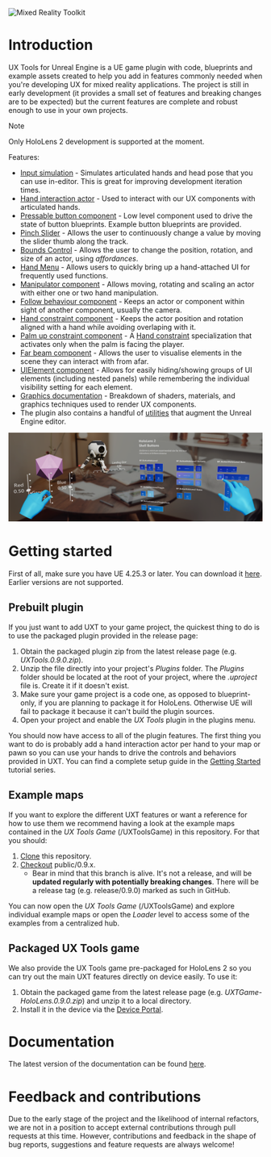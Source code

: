 ![Mixed Reality Toolkit](Docs/Images/MRTK_Unreal_UXT_Banner_Rounded.png)

# Introduction

UX Tools for Unreal Engine is a UE game plugin with code, blueprints and example assets created to help you add in features commonly needed when you're developing UX for mixed reality applications. The project is still in early development (it provides a small set of features and breaking changes are to be expected) but the current features are complete and robust enough to use in your own projects.

> [!NOTE]
> Only HoloLens 2 development is supported at the moment.

Features:
- [Input simulation](Docs/InputSimulation.md) - Simulates articulated hands and head pose that you can use in-editor. This is great for improving development iteration times.
- [Hand interaction actor](Docs/HandInteraction.md) - Used to interact with our UX components with articulated hands.
- [Pressable button component](Docs/PressableButton.md) - Low level component used to drive the state of button blueprints. Example button blueprints are provided.
- [Pinch Slider](Docs/PinchSlider.md) - Allows the user to continuously change a value by moving the slider thumb along the track.
- [Bounds Control](Docs/BoundsControl.md) - Allows the user to change the position, rotation, and size of an actor, using _affordances_.
- [Hand Menu](Docs/HandMenu.md) - Allows users to quickly bring up a hand-attached UI for frequently used functions.
- [Manipulator component](Docs/Manipulator.md) - Allows moving, rotating and scaling an actor with either one or two hand manipulation.
- [Follow behaviour component](Docs/FollowComponent.md) - Keeps an actor or component within sight of another component, usually the camera.
- [Hand constraint component](Docs/HandConstraintComponent.md) - Keeps the actor position and rotation aligned with a hand while avoiding overlaping with it.
- [Palm up constraint component](Docs/PalmUpConstraintComponent.md) - A [Hand constraint](Docs/HandConstraintComponent.md) specialization that activates only when the palm is facing the player.
- [Far beam component](Docs/FarBeam.md) - Allows the user to visualise elements in the scene they can interact with from afar.
- [UIElement component](Docs/UIElements.md) - Allows for easily hiding/showing groups of UI elements (including nested panels) while remembering the individual visibility setting for each element.
- [Graphics documentation](Docs/Graphics.md) - Breakdown of shaders, materials, and graphics techniques used to render UX components.
- The plugin also contains a handful of [utilities](Docs/Utilities.md) that augment the Unreal Engine editor.

![Features](Docs/Images/Features.png)


# Getting started

First of all, make sure you have UE 4.25.3 or later. You can download it [here](https://www.unrealengine.com/get-now). Earlier versions are not supported.

## Prebuilt plugin

If you just want to add UXT to your game project, the quickest thing to do is to use the packaged plugin provided in the release page:
1. Obtain the packaged plugin zip from the latest release page (e.g. _UXTools.0.9.0.zip_).
1. Unzip the file directly into your project's _Plugins_ folder. The _Plugins_ folder should be located at the root of your project, where the _.uproject_ file is. Create it if it doesn't exist.
1. Make sure your game project is a code one, as opposed to blueprint-only, if you are planning to package it for HoloLens. Otherwise UE will fail to package it because it can't build the plugin sources.
1. Open your project and enable the _UX Tools_ plugin in the plugins menu.

You should now have access to all of the plugin features. The first thing you want to do is probably add a hand interaction actor per hand to your map or pawn so you can use your hands to drive the controls and behaviors provided in UXT. You can find a complete setup guide in the [Getting Started](https://docs.microsoft.com/windows/mixed-reality/unreal-uxt-ch1) tutorial series.

## Example maps

If you want to explore the different UXT features or want a reference for how to use them we recommend having a look at the example maps contained in the _UX Tools Game_ (/UXToolsGame) in this repository. For that you should:

1. [Clone](https://help.github.com/en/desktop/contributing-to-projects/cloning-a-repository-from-github-to-github-desktop) this repository.
1. [Checkout](https://help.github.com/en/desktop/contributing-to-projects/switching-between-branches) public/0.9.x.
    * Bear in mind that this branch is alive. It's not a release, and will be **updated regularly with potentially breaking changes**. There will be a release tag (e.g. release/0.9.0) marked as such in GitHub.

You can now open the _UX Tools Game_ (/UXToolsGame) and explore individual example maps or open the _Loader_ level to access some of the examples from a centralized hub.

## Packaged UX Tools game

We also provide the UX Tools game pre-packaged for HoloLens 2 so you can try out the main UXT features directly on device easily. To use it:

1. Obtain the packaged game from the latest release page (e.g. _UXTGame-HoloLens.0.9.0.zip_) and unzip it to a local directory.
1. Install it in the device via the [Device Portal](https://docs.microsoft.com/en-us/windows/uwp/debug-test-perf/device-portal-hololens).


# Documentation

The latest version of the documentation can be found [here](https://microsoft.github.io/MixedReality-UXTools-Unreal).


# Feedback and contributions

Due to the early stage of the project and the likelihood of internal refactors, we are not in a position to accept external contributions through pull requests at this time. However, contributions and feedback in the shape of bug reports, suggestions and feature requests are always welcome!
